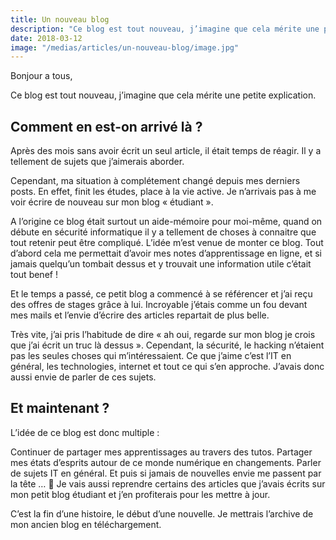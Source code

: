 ```yaml
---
title: Un nouveau blog
description: "Ce blog est tout nouveau, j’imagine que cela mérite une petite explication."
date: 2018-03-12
image: "/medias/articles/un-nouveau-blog/image.jpg"
---
```


Bonjour a tous,

Ce blog est tout nouveau, j’imagine que cela mérite une petite explication.

## Comment en est-on arrivé là ?

Après des mois sans avoir écrit un seul article, il était temps de réagir. Il y a tellement de sujets que j’aimerais aborder.

Cependant, ma situation à complétement changé depuis mes derniers posts. En effet, finit les études, place à la vie active. Je n’arrivais pas à me voir écrire de nouveau sur mon blog « étudiant ».

A l’origine ce blog était surtout un aide-mémoire pour moi-même, quand on débute en sécurité informatique il y a tellement de choses à connaitre que tout retenir peut être compliqué. L’idée m’est venue de monter ce blog. Tout d’abord cela me permettait d’avoir mes notes d’apprentissage en ligne, et si jamais quelqu’un tombait dessus et y trouvait une information utile c’était tout benef !

Et le temps a passé, ce petit blog a commencé à se référencer et j’ai reçu des offres de stages grâce à lui. Incroyable j’étais comme un fou devant mes mails et l’envie d’écrire des articles repartait de plus belle.

Très vite, j’ai pris l’habitude de dire « ah oui, regarde sur mon blog je crois que j’ai écrit un truc là dessus ». Cependant, la sécurité, le hacking n’étaient pas les seules choses qui m’intéressaient. Ce que j’aime c’est l’IT en général, les technologies, internet et tout ce qui s’en approche. J’avais donc aussi envie de parler de ces sujets.

## Et maintenant ?

L’idée de ce blog est donc multiple :

Continuer de partager mes apprentissages au travers des tutos.
Partager mes états d’esprits autour de ce monde numérique en changements.
Parler de sujets IT en général.
Et puis si jamais de nouvelles envie me passent par la tête … 🙂
Je vais aussi reprendre certains des articles que j’avais écrits sur mon petit blog étudiant et j’en profiterais pour les mettre à jour.

C’est la fin d’une histoire, le début d’une nouvelle. Je mettrais l’archive de mon ancien blog en téléchargement.
